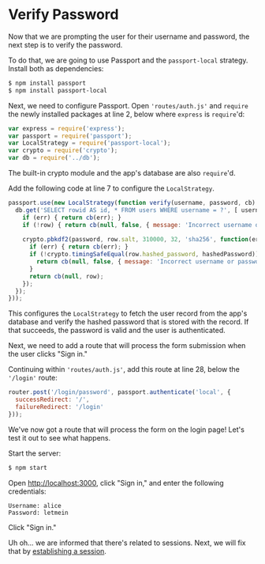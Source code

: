 # Verify Password

Now that we are prompting the user for their username and password, the next
step is to verify the password.

To do that, we are going to use Passport and the `passport-local` strategy.
Install both as dependencies:

```sh
$ npm install passport
$ npm install passport-local
```

Next, we need to configure Passport.  Open `'routes/auth.js'` and `require` the
newly installed packages at line 2, below where `express` is `require`'d:

```js
var express = require('express');
var passport = require('passport');
var LocalStrategy = require('passport-local');
var crypto = require('crypto');
var db = require('../db');
```

The built-in crypto module and the app's database are also `require`'d.

Add the following code at line 7 to configure the `LocalStrategy`.

```js
passport.use(new LocalStrategy(function verify(username, password, cb) {
  db.get('SELECT rowid AS id, * FROM users WHERE username = ?', [ username ], function(err, row) {
    if (err) { return cb(err); }
    if (!row) { return cb(null, false, { message: 'Incorrect username or password.' }); }
    
    crypto.pbkdf2(password, row.salt, 310000, 32, 'sha256', function(err, hashedPassword) {
      if (err) { return cb(err); }
      if (!crypto.timingSafeEqual(row.hashed_password, hashedPassword)) {
        return cb(null, false, { message: 'Incorrect username or password.' });
      }
      return cb(null, row);
    });
  });
}));
```

This configures the `LocalStrategy` to fetch the user record from the app's
database and verify the hashed password that is stored with the record.  If
that succeeds, the password is valid and the user is authenticated.

Next, we need to add a route that will process the form submission when the user
clicks "Sign in."

Continuing within `'routes/auth.js'`, add this route at line 28, below the
`'/login'` route:

```js
router.post('/login/password', passport.authenticate('local', {
  successRedirect: '/',
  failureRedirect: '/login'
}));
```

We've now got a route that will process the form on the login page!  Let's test
it out to see what happens.

Start the server:

```sh
$ npm start
```

Open [http://localhost:3000](http://localhost:3000), click "Sign in," and enter
the following credentials:

```
Username: alice
Password: letmein
```

Click "Sign in."

Uh oh... we are informed that there's related to sessions.  Next, we will fix
that by [establishing a session](../session/).
